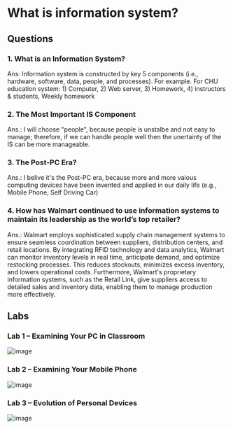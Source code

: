 # What is information system?

## Questions

### 1. What is an Information System?
Ans: Information system is constructed by key 5 components (i.e., hardware, software, data, people, and processes). 
For example. For CHU education system: 1) Computer, 2) Web server, 3) Homework, 4) instructors & students, Weekly homework

### 2. The Most Important IS Component
Ans.: I will choose "people", because people is unstalbe and not easy to manage; therefore, 
if we can handle people well then the unertainty of the IS can be more manageable.

### 3. The Post-PC Era?
Ans.: I belive it's the Post-PC era, because more and more vaious computing devices have been invented and applied in our daily life
(e.g., Mobile Phone, Self Driving Car)

### 4. How has Walmart continued to use information systems to maintain its leadership as the world’s top retailer?
Ans.: Walmart employs sophisticated supply chain management systems to ensure seamless coordination between suppliers, distribution centers, and retail locations. By integrating RFID technology and data analytics, Walmart can monitor inventory levels in real time, anticipate demand, and optimize restocking processes. This reduces stockouts, minimizes excess inventory, and lowers operational costs. Furthermore, Walmart's proprietary information systems, such as the Retail Link, give suppliers access to detailed sales and inventory data, enabling them to manage production more effectively.

## Labs

### Lab 1 – Examining Your PC in Classroom

![image](https://github.com/user-attachments/assets/fb69b409-2c44-4e03-a50a-fdb70d7bb33a)

### Lab 2 – Examining Your Mobile Phone

![image](https://github.com/user-attachments/assets/915f36c9-5615-46d0-8414-31b644b09db9)

### Lab 3 – Evolution of Personal Devices

![image](https://github.com/user-attachments/assets/b0942626-a3fd-41f1-bcf3-f8ac13f84eeb)


